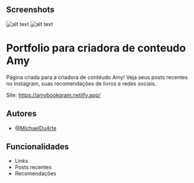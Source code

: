 

## Screenshots

![alt text](https://i.imgur.com/ZMnAyVm.png)
![alt text](https://i.imgur.com/xLg8kMu.png)

# Portfolio para criadora de conteudo Amy

Página criada para a criadora de contéudo Amy! Veja seus posts recentes no Instagram, suas recomendações de livros e redes sociais. 

Site: https://amybookgram.netlify.app/


## Autores

- [@MichaelDu4rte](https://github.com/MichaelDu4rte)


## Funcionalidades

- Links
- Posts recentes
- Recomendações




